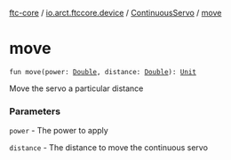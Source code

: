 [ftc-core](../../index.md) / [io.arct.ftccore.device](../index.md) / [ContinuousServo](index.md) / [move](./move.md)

# move

`fun move(power: `[`Double`](https://kotlinlang.org/api/latest/jvm/stdlib/kotlin/-double/index.html)`, distance: `[`Double`](https://kotlinlang.org/api/latest/jvm/stdlib/kotlin/-double/index.html)`): `[`Unit`](https://kotlinlang.org/api/latest/jvm/stdlib/kotlin/-unit/index.html)

Move the servo a particular distance

### Parameters

`power` - The power to apply

`distance` - The distance to move the continuous servo